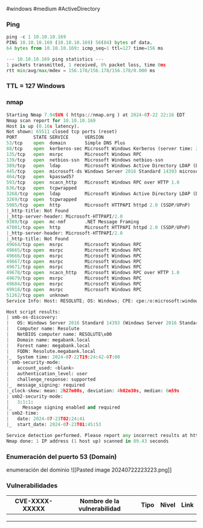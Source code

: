 #windows #medium #ActiveDirectory 
### Ping

```python
ping -c 1 10.10.10.169
PING 10.10.10.169 (10.10.10.169) 56(84) bytes of data.
64 bytes from 10.10.10.169: icmp_seq=1 ttl=127 time=156 ms

--- 10.10.10.169 ping statistics ---
1 packets transmitted, 1 received, 0% packet loss, time 0ms
rtt min/avg/max/mdev = 156.178/156.178/156.178/0.000 ms
```

### TTL = 127 Windows

### nmap

```python
Starting Nmap 7.94SVN ( https://nmap.org ) at 2024-07-22 22:16 EDT
Nmap scan report for 10.10.10.169
Host is up (0.16s latency).
Not shown: 65511 closed tcp ports (reset)
PORT      STATE SERVICE      VERSION
53/tcp    open  domain       Simple DNS Plus
88/tcp    open  kerberos-sec Microsoft Windows Kerberos (server time: 2024-07-23 02:23:49Z)
135/tcp   open  msrpc        Microsoft Windows RPC
139/tcp   open  netbios-ssn  Microsoft Windows netbios-ssn
389/tcp   open  ldap         Microsoft Windows Active Directory LDAP (Domain: megabank.local, Site: Default-First-Site-Name)
445/tcp   open  microsoft-ds Windows Server 2016 Standard 14393 microsoft-ds (workgroup: MEGABANK)
464/tcp   open  kpasswd5?
593/tcp   open  ncacn_http   Microsoft Windows RPC over HTTP 1.0
636/tcp   open  tcpwrapped
3268/tcp  open  ldap         Microsoft Windows Active Directory LDAP (Domain: megabank.local, Site: Default-First-Site-Name)
3269/tcp  open  tcpwrapped
5985/tcp  open  http         Microsoft HTTPAPI httpd 2.0 (SSDP/UPnP)
|_http-title: Not Found
|_http-server-header: Microsoft-HTTPAPI/2.0
9389/tcp  open  mc-nmf       .NET Message Framing
47001/tcp open  http         Microsoft HTTPAPI httpd 2.0 (SSDP/UPnP)
|_http-server-header: Microsoft-HTTPAPI/2.0
|_http-title: Not Found
49664/tcp open  msrpc        Microsoft Windows RPC
49665/tcp open  msrpc        Microsoft Windows RPC
49666/tcp open  msrpc        Microsoft Windows RPC
49667/tcp open  msrpc        Microsoft Windows RPC
49671/tcp open  msrpc        Microsoft Windows RPC
49678/tcp open  ncacn_http   Microsoft Windows RPC over HTTP 1.0
49679/tcp open  msrpc        Microsoft Windows RPC
49684/tcp open  msrpc        Microsoft Windows RPC
49918/tcp open  msrpc        Microsoft Windows RPC
51262/tcp open  unknown
Service Info: Host: RESOLUTE; OS: Windows; CPE: cpe:/o:microsoft:windows

Host script results:
| smb-os-discovery: 
|   OS: Windows Server 2016 Standard 14393 (Windows Server 2016 Standard 6.3)
|   Computer name: Resolute
|   NetBIOS computer name: RESOLUTE\x00
|   Domain name: megabank.local
|   Forest name: megabank.local
|   FQDN: Resolute.megabank.local
|_  System time: 2024-07-22T19:24:42-07:00
| smb-security-mode: 
|   account_used: <blank>
|   authentication_level: user
|   challenge_response: supported
|_  message_signing: required
|_clock-skew: mean: 2h27m00s, deviation: 4h02m30s, median: 6m59s
| smb2-security-mode: 
|   3:1:1: 
|_    Message signing enabled and required
| smb2-time: 
|   date: 2024-07-23T02:24:41
|_  start_date: 2024-07-23T01:45:53

Service detection performed. Please report any incorrect results at https://nmap.org/submit/ .
Nmap done: 1 IP address (1 host up) scanned in 89.43 seconds
```

### Enumeración del puerto 53 (Domain)
enumeración del dominio
![[Pasted image 20240722223223.png]]






### Vulnerabilidades

| CVE-XXXX-XXXXX | Nombre de la vulnerabilidad | Tipo | Nivel | Link |
| -------------- | --------------------------- | ---- | ----- | ---- |
|                |                             |      |       |      |
|                |                             |      |       |      |
|                |                             |      |       |      |
